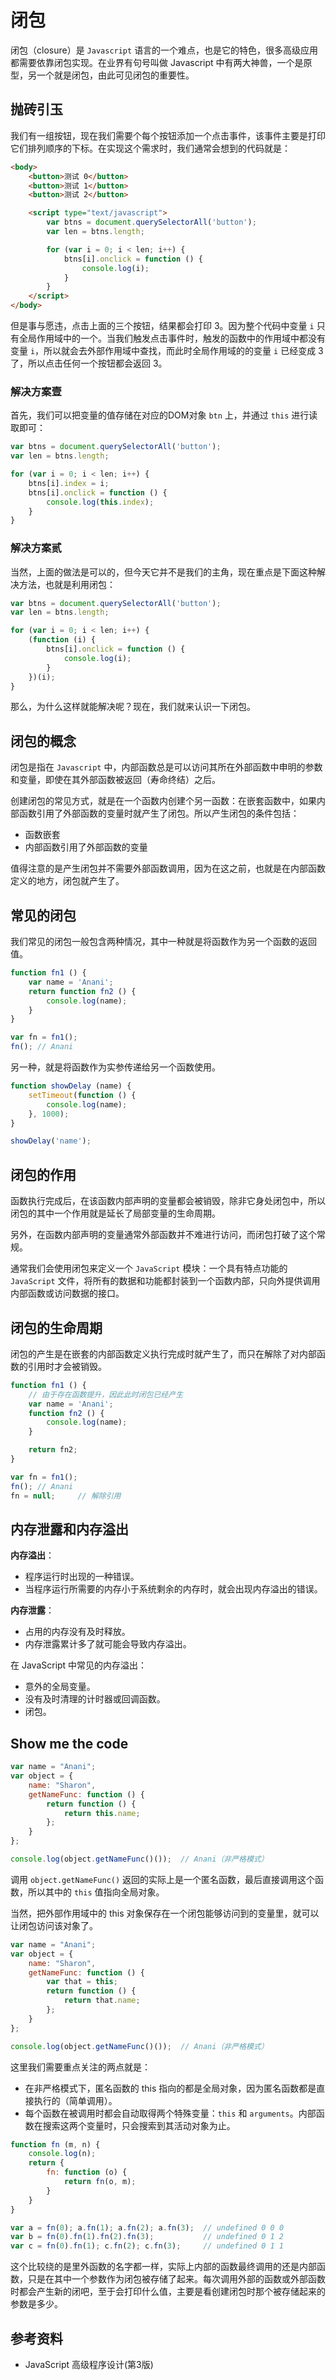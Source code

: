 # 闭包
闭包（closure）是 `Javascript` 语言的一个难点，也是它的特色，很多高级应用都需要依靠闭包实现。在业界有句号叫做 Javascript 中有两大神兽，一个是原型，另一个就是闭包，由此可见闭包的重要性。

## 抛砖引玉
我们有一组按钮，现在我们需要个每个按钮添加一个点击事件，该事件主要是打印它们排列顺序的下标。在实现这个需求时，我们通常会想到的代码就是：

```html
<body>
    <button>测试 0</button>
    <button>测试 1</button>
    <button>测试 2</button>

    <script type="text/javascript">
        var btns = document.querySelectorAll('button');
        var len = btns.length;

        for (var i = 0; i < len; i++) {
            btns[i].onclick = function () {
                console.log(i);
            }
        }
    </script>
</body>
```

但是事与愿违，点击上面的三个按钮，结果都会打印 3。因为整个代码中变量 `i` 只有全局作用域中的一个。当我们触发点击事件时，触发的函数中的作用域中都没有变量 `i`，所以就会去外部作用域中查找，而此时全局作用域的的变量 `i` 已经变成 3 了，所以点击任何一个按钮都会返回 3。

### 解决方案壹
首先，我们可以把变量的值存储在对应的DOM对象 `btn` 上，并通过 `this` 进行读取即可：

```javascript
var btns = document.querySelectorAll('button');
var len = btns.length;

for (var i = 0; i < len; i++) {
    btns[i].index = i;
    btns[i].onclick = function () {
        console.log(this.index);
    }
}
```

### 解决方案贰
当然，上面的做法是可以的，但今天它并不是我们的主角，现在重点是下面这种解决方法，也就是利用闭包：

```javascript
var btns = document.querySelectorAll('button');
var len = btns.length;

for (var i = 0; i < len; i++) {
    (function (i) {
        btns[i].onclick = function () {
            console.log(i);
        }
    })(i);
}
```

那么，为什么这样就能解决呢？现在，我们就来认识一下闭包。

## 闭包的概念
闭包是指在 `Javascript` 中，内部函数总是可以访问其所在外部函数中申明的参数和变量，即使在其外部函数被返回（寿命终结）之后。

创建闭包的常见方式，就是在一个函数内创建个另一函数：在嵌套函数中，如果内部函数引用了外部函数的变量时就产生了闭包。所以产生闭包的条件包括：
 * 函数嵌套
 * 内部函数引用了外部函数的变量

值得注意的是产生闭包并不需要外部函数调用，因为在这之前，也就是在内部函数定义的地方，闭包就产生了。

## 常见的闭包
我们常见的闭包一般包含两种情况，其中一种就是将函数作为另一个函数的返回值。

```javascript
function fn1 () {
    var name = 'Anani';
    return function fn2 () {
        console.log(name);
    }
}

var fn = fn1();
fn(); // Anani
```

另一种，就是将函数作为实参传递给另一个函数使用。

```javascript
function showDelay (name) {
    setTimeout(function () {
        console.log(name);
    }, 1000);
}

showDelay('name');
```

## 闭包的作用
函数执行完成后，在该函数内部声明的变量都会被销毁，除非它身处闭包中，所以闭包的其中一个作用就是延长了局部变量的生命周期。

另外，在函数内部声明的变量通常外部函数并不难进行访问，而闭包打破了这个常规。

通常我们会使用闭包来定义一个 `JavaScript` 模块：一个具有特点功能的 `JavaScript` 文件，将所有的数据和功能都封装到一个函数内部，只向外提供调用内部函数或访问数据的接口。

## 闭包的生命周期
闭包的产生是在嵌套的内部函数定义执行完成时就产生了，而只在解除了对内部函数的引用时才会被销毁。

```javascript
function fn1 () {
    // 由于存在函数提升，因此此时闭包已经产生
    var name = 'Anani';
    function fn2 () {
        console.log(name);
    }

    return fn2;
}

var fn = fn1();
fn(); // Anani
fn = null;     // 解除引用
```

## 内存泄露和内存溢出
**内存溢出**：
 * 程序运行时出现的一种错误。
 * 当程序运行所需要的内存小于系统剩余的内存时，就会出现内存溢出的错误。

**内存泄露**：
 * 占用的内存没有及时释放。
 * 内存泄露累计多了就可能会导致内存溢出。

在 JavaScript 中常见的内存溢出：
 * 意外的全局变量。
 * 没有及时清理的计时器或回调函数。
 * 闭包。

## Show me the code

```javascript
var name = "Anani";
var object = {
    name: "Sharon",
    getNameFunc: function () {
        return function () {
            return this.name;
        };
    }
};

console.log(object.getNameFunc()());  // Anani（非严格模式）
```

调用 `object.getNameFunc()` 返回的实际上是一个匿名函数，最后直接调用这个函数，所以其中的 `this` 值指向全局对象。

当然，把外部作用域中的 this 对象保存在一个闭包能够访问到的变量里，就可以让闭包访问该对象了。

```javascript
var name = "Anani";
var object = {
    name: "Sharon",
    getNameFunc: function () {
        var that = this;
        return function () {
            return that.name;
        };
    }
};

console.log(object.getNameFunc()());  // Anani（非严格模式）
```

这里我们需要重点关注的两点就是：
 * 在非严格模式下，匿名函数的 this 指向的都是全局对象，因为匿名函数都是直接执行的（简单调用）。
 * 每个函数在被调用时都会自动取得两个特殊变量：`this` 和 `arguments`。内部函数在搜索这两个变量时，只会搜索到其活动对象为止。

```javascript
function fn (m, n) {
    console.log(n);
    return {
        fn: function (o) {
            return fn(o, m);
        }
    }
}

var a = fn(0); a.fn(1); a.fn(2); a.fn(3);  // undefined 0 0 0
var b = fn(0).fn(1).fn(2).fn(3);           // undefined 0 1 2
var c = fn(0).fn(1); c.fn(2); c.fn(3);     // undefined 0 1 1
```

这个比较绕的是里外函数的名字都一样，实际上内部的函数最终调用的还是内部函数，只是在其中一个参数作为闭包被存储了起来。每次调用外部的函数或外部函数时都会产生新的闭吧，至于会打印什么值，主要是看创建闭包时那个被存储起来的参数是多少。

## 参考资料
* JavaScript 高级程序设计(第3版)